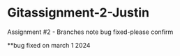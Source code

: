 # Gitassignment-2-Justin
Assignment #2 - Branches
note
bug fixed-please confirm

**bug fixed on march 1 2024